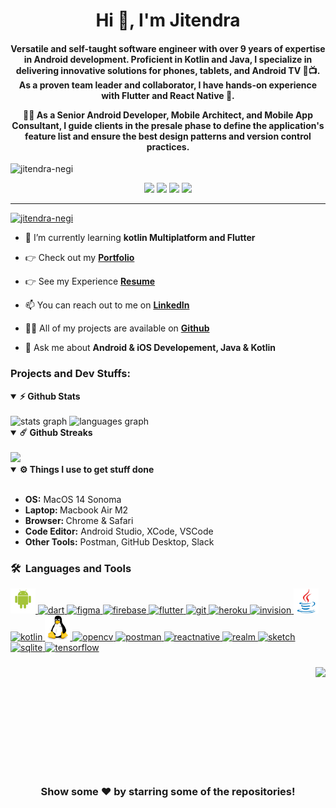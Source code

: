 
<h1 align="center">Hi 👋, I'm Jitendra</h1>
<h4 align="center"> Versatile and self-taught software engineer with over 9 years of expertise in Android development. Proficient in Kotlin and Java, I specialize in delivering innovative solutions for phones, tablets, and Android TV 📱📺. As a proven team leader and collaborator, I have hands-on experience with Flutter and React Native 🌟.

👨‍💻 As a Senior Android Developer, Mobile Architect, and Mobile App Consultant, I guide clients in the presale phase to define the application's feature list and ensure the best design patterns and version control practices.
 
 
 
 </h4>

<p align="left"> <img src="https://komarev.com/ghpvc/?username=jitendra-negi&label=Profile%20views&color=0e75b6&style=flat" alt="jitendra-negi" /> </p>


 <p align="center">
<img src="https://img.shields.io/badge/Age-33-blue" />
  <img src="https://img.shields.io/badge/Focus-Android,%20iOS%20Development -blue" />
  <img src="https://img.shields.io/badge/Lives-Noida%20,%20UP -blue" />
  <img src="https://img.shields.io/badge/Languages-Hindi%20%26%20English-blue" />
</p>
<hr>


<p align="left"> <a href="https://github.com/ryo-ma/github-profile-trophy"><img src="https://github-profile-trophy.vercel.app/?username=jitendra-negi" alt="jitendra-negi" /></a> </p>


- 🌱 I’m currently learning **kotlin Multiplatform and Flutter**
  
- 👉 Check out my **[Portfolio](https://drive.google.com/file/d/1ot9Zp1YTS7vhJ1GSoPTWkfoW5Cti8g-r/view?usp=sharing)**

- 👉 See my Experience **[Resume](https://drive.google.com/file/d/1oDBnSZxtsqtf9BCc8qSBprC3OMxW9sDl/view)**

- 📫 You can reach out to me on **[LinkedIn](https://www.linkedin.com/in/jitendra-negi/)**

- 👨‍💻 All of my projects are available on **[Github](https://github.com/jitendra-negi/)**

- 💬 Ask me about **Android & iOS Developement, Java & Kotlin**

### Projects and Dev Stuffs:

<details open>
  <summary><b>⚡ Github Stats</b></summary>

  <br />
 <div align="left">
  <img src="https://github-readme-stats.vercel.app/api?username=jitendra-negi&hide_title=false&hide_rank=false&show_icons=true&include_all_commits=true&count_private=true&disable_animations=false&theme=dracula&locale=en&hide_border=false" height="150" alt="stats graph"  />
	 
  <img src="https://github-readme-stats.vercel.app/api/top-langs?username=jitendra-negi&locale=en&hide_title=false&layout=compact&card_width=320&langs_count=5&theme=dracula&hide_border=false" height="150" alt="languages graph"  />
</div>
</details>

<details open>
  <summary><b>☄️ Github Streaks</b></summary>

  <br />
  <img height="180em" src="https://github-readme-streak-stats.herokuapp.com/?user=jitendra-negi&theme=light&show_icons=true" />
</details>


<details open>
  <br />
  <summary><b>⚙️ Things I use to get stuff done</b></summary>
  	<ul>
  	    <li><b>OS:</b> MacOS 14 Sonoma</li>
	    <li><b>Laptop: </b> Macbook Air M2</li>
  	    <li><b>Browser: </b> Chrome & Safari</li>
	    <li><b>Code Editor:</b> Android Studio, XCode, VSCode</li>
 	    <li><b>Other Tools:</b> Postman, GitHub Desktop, Slack</li>
	</ul>
</details>


 ### 🛠 &nbsp;Languages and Tools
<p align="left"> <a href="https://developer.android.com" target="_blank" rel="noreferrer"> <img src="https://raw.githubusercontent.com/devicons/devicon/master/icons/android/android-original-wordmark.svg" alt="android" width="40" height="40"/> </a> <a href="https://dart.dev" target="_blank" rel="noreferrer"> <img src="https://www.vectorlogo.zone/logos/dartlang/dartlang-icon.svg" alt="dart" width="40" height="40"/> </a> <a href="https://www.figma.com/" target="_blank" rel="noreferrer"> <img src="https://www.vectorlogo.zone/logos/figma/figma-icon.svg" alt="figma" width="40" height="40"/> </a> <a href="https://firebase.google.com/" target="_blank" rel="noreferrer"> <img src="https://www.vectorlogo.zone/logos/firebase/firebase-icon.svg" alt="firebase" width="40" height="40"/> </a> <a href="https://flutter.dev" target="_blank" rel="noreferrer"> <img src="https://www.vectorlogo.zone/logos/flutterio/flutterio-icon.svg" alt="flutter" width="40" height="40"/> </a> <a href="https://git-scm.com/" target="_blank" rel="noreferrer"> <img src="https://www.vectorlogo.zone/logos/git-scm/git-scm-icon.svg" alt="git" width="40" height="40"/> </a> <a href="https://heroku.com" target="_blank" rel="noreferrer"> <img src="https://www.vectorlogo.zone/logos/heroku/heroku-icon.svg" alt="heroku" width="40" height="40"/> </a> <a href="https://www.invisionapp.com/" target="_blank" rel="noreferrer"> <img src="https://www.vectorlogo.zone/logos/invisionapp/invisionapp-icon.svg" alt="invision" width="40" height="40"/> </a> <a href="https://www.java.com" target="_blank" rel="noreferrer"> <img src="https://raw.githubusercontent.com/devicons/devicon/master/icons/java/java-original.svg" alt="java" width="40" height="40"/> </a> <a href="https://kotlinlang.org" target="_blank" rel="noreferrer"> <img src="https://www.vectorlogo.zone/logos/kotlinlang/kotlinlang-icon.svg" alt="kotlin" width="40" height="40"/> </a> <a href="https://www.linux.org/" target="_blank" rel="noreferrer"> <img src="https://raw.githubusercontent.com/devicons/devicon/master/icons/linux/linux-original.svg" alt="linux" width="40" height="40"/> </a> <a href="https://opencv.org/" target="_blank" rel="noreferrer"> <img src="https://www.vectorlogo.zone/logos/opencv/opencv-icon.svg" alt="opencv" width="40" height="40"/> </a> <a href="https://postman.com" target="_blank" rel="noreferrer"> <img src="https://www.vectorlogo.zone/logos/getpostman/getpostman-icon.svg" alt="postman" width="40" height="40"/> </a> <a href="https://reactnative.dev/" target="_blank" rel="noreferrer"> <img src="https://reactnative.dev/img/header_logo.svg" alt="reactnative" width="40" height="40"/> </a> <a href="https://realm.io/" target="_blank" rel="noreferrer"> <img src="https://raw.githubusercontent.com/bestofjs/bestofjs-webui/8665e8c267a0215f3159df28b33c365198101df5/public/logos/realm.svg" alt="realm" width="40" height="40"/> </a> <a href="https://www.sketch.com/" target="_blank" rel="noreferrer"> <img src="https://www.vectorlogo.zone/logos/sketchapp/sketchapp-icon.svg" alt="sketch" width="40" height="40"/> </a> <a href="https://www.sqlite.org/" target="_blank" rel="noreferrer"> <img src="https://www.vectorlogo.zone/logos/sqlite/sqlite-icon.svg" alt="sqlite" width="40" height="40"/> </a> <a href="https://www.tensorflow.org" target="_blank" rel="noreferrer"> <img src="https://www.vectorlogo.zone/logos/tensorflow/tensorflow-icon.svg" alt="tensorflow" width="40" height="40"/> </a> </p>


###



###

<img align="right" height="150" src="https://i.imgflip.com/65efzo.gif"  />


###

<br clear="both">

#

<div align="center">

### Show some ❤️ by starring some of the repositories!
